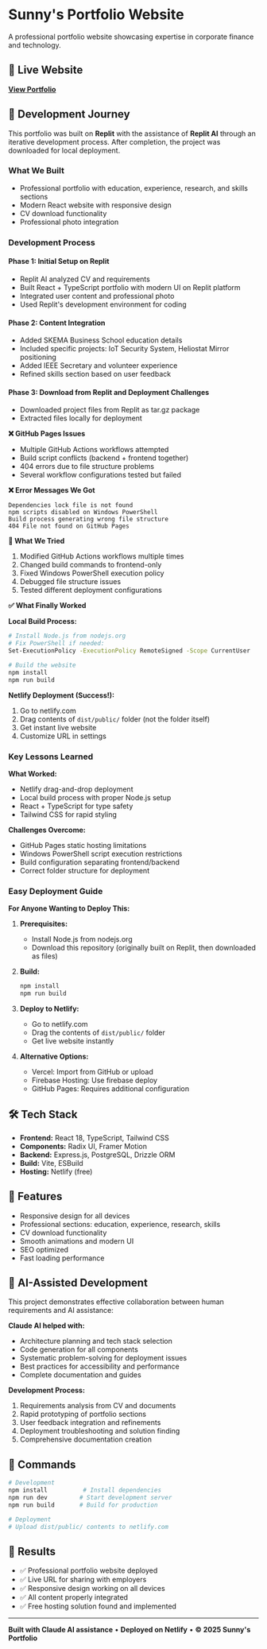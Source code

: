 # Sunny's Portfolio Website

A professional portfolio website showcasing expertise in corporate finance and technology.

## 🌟 Live Website
**[View Portfolio](https://cozy-douhua-efaf74.netlify.app)**

## 📖 Development Journey

This portfolio was built on **Replit** with the assistance of **Replit AI** through an iterative development process. After completion, the project was downloaded for local deployment.

### What We Built
- Professional portfolio with education, experience, research, and skills sections
- Modern React website with responsive design
- CV download functionality
- Professional photo integration

### Development Process

#### Phase 1: Initial Setup on Replit
- Replit AI analyzed CV and requirements
- Built React + TypeScript portfolio with modern UI on Replit platform
- Integrated user content and professional photo
- Used Replit's development environment for coding

#### Phase 2: Content Integration
- Added SKEMA Business School education details
- Included specific projects: IoT Security System, Heliostat Mirror positioning
- Added IEEE Secretary and volunteer experience
- Refined skills section based on user feedback

#### Phase 3: Download from Replit and Deployment Challenges
- Downloaded project files from Replit as tar.gz package
- Extracted files locally for deployment

**❌ GitHub Pages Issues**
- Multiple GitHub Actions workflows attempted
- Build script conflicts (backend + frontend together)
- 404 errors due to file structure problems
- Several workflow configurations tested but failed

**❌ Error Messages We Got**
```
Dependencies lock file is not found
npm scripts disabled on Windows PowerShell
Build process generating wrong file structure
404 File not found on GitHub Pages
```

**🔧 What We Tried**
1. Modified GitHub Actions workflows multiple times
2. Changed build commands to frontend-only
3. Fixed Windows PowerShell execution policy
4. Debugged file structure issues
5. Tested different deployment configurations

**✅ What Finally Worked**

**Local Build Process:**
```bash
# Install Node.js from nodejs.org
# Fix PowerShell if needed:
Set-ExecutionPolicy -ExecutionPolicy RemoteSigned -Scope CurrentUser

# Build the website
npm install
npm run build
```

**Netlify Deployment (Success!):**
1. Go to netlify.com
2. Drag contents of `dist/public/` folder (not the folder itself)
3. Get instant live website
4. Customize URL in settings

### Key Lessons Learned

**What Worked:**
- Netlify drag-and-drop deployment
- Local build process with proper Node.js setup
- React + TypeScript for type safety
- Tailwind CSS for rapid styling

**Challenges Overcome:**
- GitHub Pages static hosting limitations
- Windows PowerShell script execution restrictions
- Build configuration separating frontend/backend
- Correct folder structure for deployment

### Easy Deployment Guide

**For Anyone Wanting to Deploy This:**

1. **Prerequisites:**
   - Install Node.js from nodejs.org
   - Download this repository (originally built on Replit, then downloaded as files)

2. **Build:**
   ```bash
   npm install
   npm run build
   ```

3. **Deploy to Netlify:**
   - Go to netlify.com
   - Drag the contents of `dist/public/` folder
   - Get live website instantly

4. **Alternative Options:**
   - Vercel: Import from GitHub or upload
   - Firebase Hosting: Use firebase deploy
   - GitHub Pages: Requires additional configuration

## 🛠️ Tech Stack

- **Frontend:** React 18, TypeScript, Tailwind CSS
- **Components:** Radix UI, Framer Motion
- **Backend:** Express.js, PostgreSQL, Drizzle ORM
- **Build:** Vite, ESBuild
- **Hosting:** Netlify (free)

## 🎯 Features

- Responsive design for all devices
- Professional sections: education, experience, research, skills
- CV download functionality
- Smooth animations and modern UI
- SEO optimized
- Fast loading performance

## 🤝 AI-Assisted Development

This project demonstrates effective collaboration between human requirements and AI assistance:

**Claude AI helped with:**
- Architecture planning and tech stack selection
- Code generation for all components
- Systematic problem-solving for deployment issues
- Best practices for accessibility and performance
- Complete documentation and guides

**Development Process:**
1. Requirements analysis from CV and documents
2. Rapid prototyping of portfolio sections
3. User feedback integration and refinements
4. Deployment troubleshooting and solution finding
5. Comprehensive documentation creation

## 📝 Commands

```bash
# Development
npm install          # Install dependencies
npm run dev         # Start development server
npm run build       # Build for production

# Deployment
# Upload dist/public/ contents to netlify.com
```

## 🚀 Results

- ✅ Professional portfolio website deployed
- ✅ Live URL for sharing with employers
- ✅ Responsive design working on all devices
- ✅ All content properly integrated
- ✅ Free hosting solution found and implemented

---

**Built with Claude AI assistance** • **Deployed on Netlify** • **© 2025 Sunny's Portfolio**